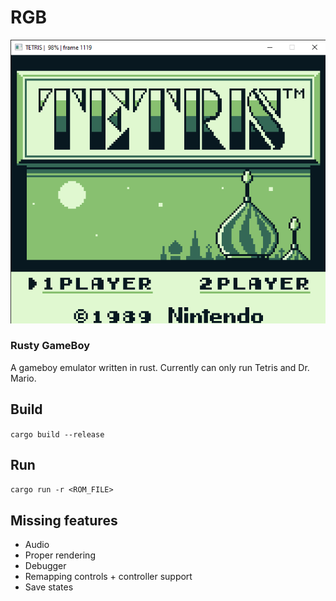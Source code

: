 # RGB
![image](tetris.png)
### Rusty GameBoy

A gameboy emulator written in rust. Currently can only run Tetris and Dr. Mario.

## Build

`cargo build --release`

## Run

`cargo run -r <ROM_FILE>`

## Missing features

- Audio
- Proper rendering
- Debugger
- Remapping controls + controller support
- Save states